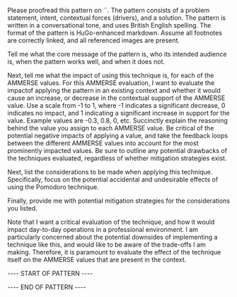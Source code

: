 Please proofread this pattern on ``. The pattern consists of a problem statement, intent, contextual forces (drivers), and a solution.
The pattern is written in a conversational tone, and uses British English spelling.
The format of the pattern is HuGo-enhanced markdown. Assume all footnotes are correctly linked, and all referenced images are present.

Tell me what the core message of the pattern is, who its intended audience is, when the pattern works well, and when it does not.

Next, tell me what the impact of using this technique is, for each of the AMMERSE values. For this AMMERSE evaluation, I want to 
evaluate the impactof applying the pattern in an existing context and whether it would cause an increase, or decrease in the
contextual support of the AMMERSE value.
Use a scale from -1 to 1, where -1 indicates a significant decrease, 0 indicates no impact, and 1 indicating a significant increase in
support for the value. Example values are -0.3, 0.8, 0, etc. Succinctly explain the reasoning behind the value you assign to each AMMERSE value.
Be critical of the potential negative impacts of applying a value, and take the feedback loops between the different AMMERSE values into account for
the most prominently impacted values. Be sure to outline any potential drawbacks of the techniques evaluated, regardless of whether mitigation strategies exist.

Next, list the considerations to be made when applying this technique. 
Specifically, focus on the potential accidental and undesirable effects of using the Pomodoro technique.

Finally, provide me with potential mitigation strategies for the considerations you listed.

Note that I want a critical evaluation of the technique, and how it would impact day-to-day operations in a professional environment. I am
particularly concerned about the potential downsides of implementing a technique like this, and would like to be aware of the trade-offs I am
making. Therefore, it is paramount to evaluate the effect of the technique itself on the AMMERSE values that are present in the context.

---- START OF PATTERN ----

---- END OF PATTERN ----

